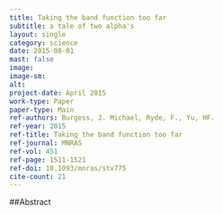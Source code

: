 ```yaml
---
title: Taking the band function too far
subtitle: a tale of two alpha's
layout: single
category: science
date: 2015-08-01
mast: false
image: 
image-sm: 
alt: 
project-date: April 2015
work-type: Paper
paper-type: Main
ref-authors: Burgess, J. Michael, Ryde, F., Yu, HF.
ref-year: 2015
ref-title: Taking the band function too far
ref-journal: MNRAS
ref-vol: 451
ref-page: 1511-1521
ref-doi: 10.1093/mnras/stv775
cite-count: 21
---
```



##Abstract
